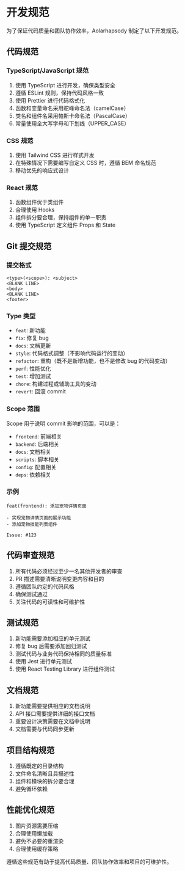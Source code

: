 # 开发规范

为了保证代码质量和团队协作效率，Aolarhapsody 制定了以下开发规范。

## 代码规范

### TypeScript/JavaScript 规范

1. 使用 TypeScript 进行开发，确保类型安全
2. 遵循 ESLint 规则，保持代码风格一致
3. 使用 Prettier 进行代码格式化
4. 函数和变量命名采用驼峰命名法（camelCase）
5. 类名和组件名采用帕斯卡命名法（PascalCase）
6. 常量使用全大写字母和下划线（UPPER_CASE）

### CSS 规范

1. 使用 Tailwind CSS 进行样式开发
2. 在特殊情况下需要编写自定义 CSS 时，遵循 BEM 命名规范
3. 移动优先的响应式设计

### React 规范

1. 函数组件优于类组件
2. 合理使用 Hooks
3. 组件拆分要合理，保持组件的单一职责
4. 使用 TypeScript 定义组件 Props 和 State

## Git 提交规范

### 提交格式

```
<type>(<scope>): <subject>
<BLANK LINE>
<body>
<BLANK LINE>
<footer>
```

### Type 类型

- `feat`: 新功能
- `fix`: 修复 bug
- `docs`: 文档更新
- `style`: 代码格式调整（不影响代码运行的变动）
- `refactor`: 重构（既不是新增功能，也不是修改 bug 的代码变动）
- `perf`: 性能优化
- `test`: 增加测试
- `chore`: 构建过程或辅助工具的变动
- `revert`: 回滚 commit

### Scope 范围

Scope 用于说明 commit 影响的范围，可以是：

- `frontend`: 前端相关
- `backend`: 后端相关
- `docs`: 文档相关
- `scripts`: 脚本相关
- `config`: 配置相关
- `deps`: 依赖相关

### 示例

```
feat(frontend): 添加宠物详情页面

- 实现宠物详情页面的展示功能
- 添加宠物技能列表组件

Issue: #123
```

## 代码审查规范

1. 所有代码必须经过至少一名其他开发者的审查
2. PR 描述需要清晰说明变更内容和目的
3. 遵循团队约定的代码风格
4. 确保测试通过
5. 关注代码的可读性和可维护性

## 测试规范

1. 新功能需要添加相应的单元测试
2. 修复 bug 后需要添加回归测试
3. 测试代码与业务代码保持相同的质量标准
4. 使用 Jest 进行单元测试
5. 使用 React Testing Library 进行组件测试

## 文档规范

1. 新功能需要提供相应的文档说明
2. API 接口需要提供详细的接口文档
3. 重要设计决策需要在文档中说明
4. 文档需要与代码同步更新

## 项目结构规范

1. 遵循既定的目录结构
2. 文件命名清晰且具描述性
3. 组件和模块的拆分要合理
4. 避免循环依赖

## 性能优化规范

1. 图片资源需要压缩
2. 合理使用懒加载
3. 避免不必要的重渲染
4. 合理使用缓存策略

遵循这些规范有助于提高代码质量、团队协作效率和项目的可维护性。
